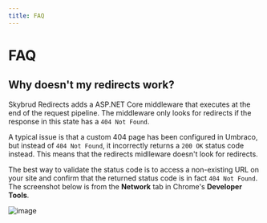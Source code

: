 ```yaml
---
title: FAQ
---
```


# FAQ

## Why doesn't my redirects work?

Skybrud Redirects adds a ASP.NET Core middleware that executes at the end of the request pipeline. The middleware only looks for redirects if the response in this state has a <code>404 Not Found</code>.

A typical issue is that a custom 404 page has been configured in Umbraco, but instead of <code>404 Not Found</code>, it incorrectly returns a <code>200 OK</code> status code instead. This means that the redirects midlleware doesn't look for redirects.

The best way to validate the status code is to access a non-existing URL on your site and confirm that the returned status code is in fact <code>404 Not Found</code>. The screenshot below is from the **Network** tab in Chrome's **Developer Tools**.

![image](https://user-images.githubusercontent.com/3634580/227796063-63d928e4-e818-4a31-85fd-0910d6d18fc4.png)